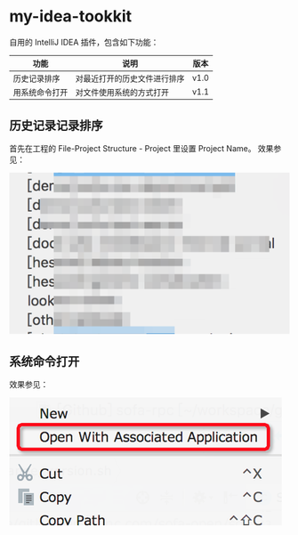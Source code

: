 # my-idea-tookkit

自用的 IntelliJ IDEA 插件，包含如下功能：

|功能| 说明 | 版本|
|---|---|---|
| 历史记录排序 | 对最近打开的历史文件进行排序 | v1.0 |
| 用系统命令打开 | 对文件使用系统的方式打开 | v1.1 |

## 历史记录记录排序

首先在工程的 File-Project Structure - Project 里设置 Project Name。
效果参见：

![](./doc/action_sort.png)

## 系统命令打开

效果参见：

![](./doc/action_open.png)